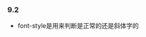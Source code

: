 <!--
 * @Author: 18062706139 2279549769@qq.com
 * @Date: 2022-09-02 23:28:10
 * @LastEditors: 18062706139 2279549769@qq.com
 * @LastEditTime: 2022-09-03 14:49:54
 * @FilePath: /2022----/（2022）学习报告/日报/22.9.md
 * @Description: 这是默认设置,请设置`customMade`, 打开koroFileHeader查看配置 进行设置: https://github.com/OBKoro1/koro1FileHeader/wiki/%E9%85%8D%E7%BD%AE
-->
### 9.2
+ font-style是用来判断是正常的还是斜体字的